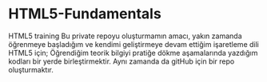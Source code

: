 # HTML5-Fundamentals
HTML5 training
Bu private repoyu oluşturmamın amacı, yakın zamanda öğrenmeye başladığım ve kendimi geliştirmeye devam ettiğim işaretleme dili HTML5 için;
Öğrendiğim teorik bilgiyi pratiğe dökme aşamalarında yazdığım kodları bir yerde birleştirmektir. Aynı zamanda da gitHub için bir repo oluşturmaktır.
